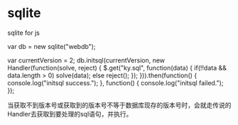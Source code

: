 # sqlite
sqlite for js


var db = new sqlite("webdb");

var currentVersion = 2;
db.initsql(currentVersion, new Handler(function(solve, reject) {
	$.get("ky.sql", function(data) {
		if(!!data && data.length > 0) solve(data);
		else reject();
	});
})).then(function() {
	console.log("initsql success.");
}, function() {
	console.log("initsql failed.");
});

当获取不到版本号或获取到的版本号不等于数据库现存的版本号时，会就走传说的Handler去获取到要处理的sql语句，并执行。
